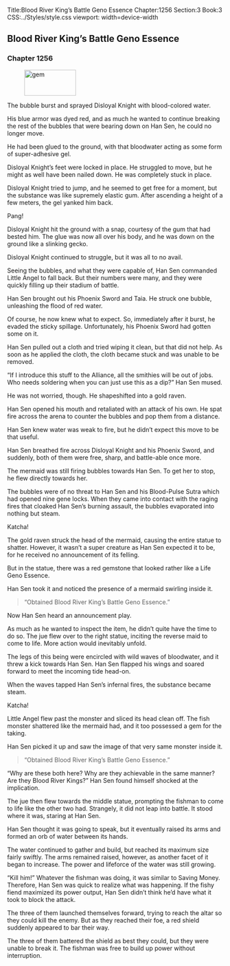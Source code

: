 Title:Blood River King’s Battle Geno Essence 
Chapter:1256 
Section:3 
Book:3 
CSS:../Styles/style.css 
viewport: width=device-width
  
## Blood River King’s Battle Geno Essence
### Chapter 1256
  
<figure>
	<img src="../Images/gem.gif" alt="gem" id="gem" width="120" height="60" />
</figure>
  

  
The bubble burst and sprayed Disloyal Knight with blood-colored water.

His blue armor was dyed red, and as much he wanted to continue breaking the rest of the bubbles that were bearing down on Han Sen, he could no longer move.

He had been glued to the ground, with that bloodwater acting as some form of super-adhesive gel.

Disloyal Knight’s feet were locked in place. He struggled to move, but he might as well have been nailed down. He was completely stuck in place.

Disloyal Knight tried to jump, and he seemed to get free for a moment, but the substance was like supremely elastic gum. After ascending a height of a few meters, the gel yanked him back.

Pang!

Disloyal Knight hit the ground with a snap, courtesy of the gum that had bested him. The glue was now all over his body, and he was down on the ground like a slinking gecko.

Disloyal Knight continued to struggle, but it was all to no avail.

Seeing the bubbles, and what they were capable of, Han Sen commanded Little Angel to fall back. But their numbers were many, and they were quickly filling up their stadium of battle.

Han Sen brought out his Phoenix Sword and Taia. He struck one bubble, unleashing the flood of red water.

Of course, he now knew what to expect. So, immediately after it burst, he evaded the sticky spillage. Unfortunately, his Phoenix Sword had gotten some on it.

Han Sen pulled out a cloth and tried wiping it clean, but that did not help. As soon as he applied the cloth, the cloth became stuck and was unable to be removed.

“If I introduce this stuff to the Alliance, all the smithies will be out of jobs. Who needs soldering when you can just use this as a dip?” Han Sen mused.

He was not worried, though. He shapeshifted into a gold raven.

Han Sen opened his mouth and retaliated with an attack of his own. He spat fire across the arena to counter the bubbles and pop them from a distance.

Han Sen knew water was weak to fire, but he didn’t expect this move to be that useful.

Han Sen breathed fire across Disloyal Knight and his Phoenix Sword, and suddenly, both of them were free, sharp, and battle-able once more.

The mermaid was still firing bubbles towards Han Sen. To get her to stop, he flew directly towards her.

The bubbles were of no threat to Han Sen and his Blood-Pulse Sutra which had opened nine gene locks. When they came into contact with the raging fires that cloaked Han Sen’s burning assault, the bubbles evaporated into nothing but steam.

Katcha!

The gold raven struck the head of the mermaid, causing the entire statue to shatter. However, it wasn’t a super creature as Han Sen expected it to be, for he received no announcement of its felling.

But in the statue, there was a red gemstone that looked rather like a Life Geno Essence.

Han Sen took it and noticed the presence of a mermaid swirling inside it.

> “Obtained Blood River King’s Battle Geno Essence.”

Now Han Sen heard an announcement play.

As much as he wanted to inspect the item, he didn’t quite have the time to do so. The jue flew over to the right statue, inciting the reverse maid to come to life. More action would inevitably unfold.

The legs of this being were encircled with wild waves of bloodwater, and it threw a kick towards Han Sen. Han Sen flapped his wings and soared forward to meet the incoming tide head-on.

When the waves tapped Han Sen’s infernal fires, the substance became steam.

Katcha!

Little Angel flew past the monster and sliced its head clean off. The fish monster shattered like the mermaid had, and it too possessed a gem for the taking.

Han Sen picked it up and saw the image of that very same monster inside it.

> “Obtained Blood River King’s Battle Geno Essence.”

“Why are these both here? Why are they achievable in the same manner? Are they Blood River Kings?” Han Sen found himself shocked at the implication.

The jue then flew towards the middle statue, prompting the fishman to come to life like the other two had. Strangely, it did not leap into battle. It stood where it was, staring at Han Sen.

Han Sen thought it was going to speak, but it eventually raised its arms and formed an orb of water between its hands.

The water continued to gather and build, but reached its maximum size fairly swiftly. The arms remained raised, however, as another facet of it began to increase. The power and lifeforce of the water was still growing.

“Kill him!” Whatever the fishman was doing, it was similar to Saving Money. Therefore, Han Sen was quick to realize what was happening. If the fishy fiend maximized its power output, Han Sen didn’t think he’d have what it took to block the attack.

The three of them launched themselves forward, trying to reach the altar so they could kill the enemy. But as they reached their foe, a red shield suddenly appeared to bar their way.

The three of them battered the shield as best they could, but they were unable to break it. The fishman was free to build up power without interruption.